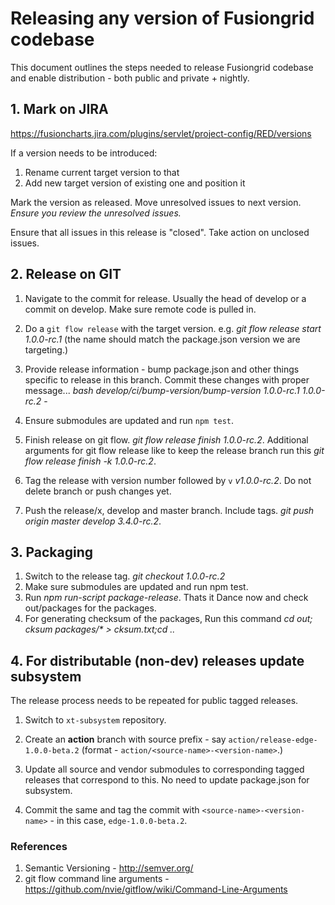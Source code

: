 # Releasing any version of Fusiongrid codebase

This document outlines the steps needed to release Fusiongrid codebase and enable distribution - both public and private + nightly.

## 1. Mark on JIRA

https://fusioncharts.jira.com/plugins/servlet/project-config/RED/versions

If a version needs to be introduced:

1. Rename current target version to that
2. Add new target version of existing one and position it

Mark the version as released. Move unresolved issues to next version. _Ensure you review the unresolved issues._

Ensure that all issues in this release is "closed". Take action on unclosed issues.

## 2. Release on GIT

1. Navigate to the commit for release. Usually the head of develop or a commit on develop. Make sure remote code is pulled in.

2. Do a `git flow release` with the target version. e.g. _git flow release start 1.0.0-rc.1_ (the name should match the package.json version we are targeting.)

3. Provide release information - bump package.json and other things specific to release in this branch. Commit these changes with proper message... _bash develop/ci/bump-version/bump-version 1.0.0-rc.1 1.0.0-rc.2_ - 

4. Ensure submodules are updated and run `npm test`.

5. Finish release on git flow. _git flow release finish 1.0.0-rc.2_. Additional arguments for git flow release like to keep the release branch run this _git flow release finish -k 1.0.0-rc.2_.

6. Tag the release with version number followed by `v` _v1.0.0-rc.2_. Do not delete branch or push changes yet.

7. Push the release/x, develop and master branch. Include tags. _git push origin master develop 3.4.0-rc.2_.

## 3. Packaging
1. Switch to the release tag. _git checkout 1.0.0-rc.2_
2. Make sure submodules are updated and run npm test.
3. Run _npm run-script package-release_. Thats it Dance now and check out/packages for the packages.
4. For generating checksum of the packages, Run this command _cd out; cksum packages/* > cksum.txt;cd .._

## 4. For distributable (non-dev) releases update subsystem

The release process needs to be repeated for public tagged releases.

1. Switch to `xt-subsystem` repository.

2. Create an **action** branch with source prefix - say `action/release-edge-1.0.0-beta.2` (format - `action/<source-name>-<version-name>`.)

3. Update all source and vendor submodules to corresponding tagged releases that correspond to this. No need to update package.json for subsystem.

4. Commit the same and tag the commit with `<source-name>-<version-name>` - in this case, `edge-1.0.0-beta.2`.


### References
1. Semantic Versioning - http://semver.org/
2. git flow command line arguments - https://github.com/nvie/gitflow/wiki/Command-Line-Arguments
